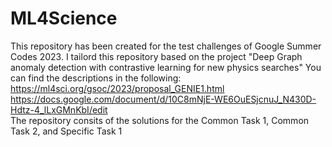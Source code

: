 # ML4Science
This repository has been created for the test challenges of Google Summer Codes 2023.
I tailord this repository based on the project "Deep Graph anomaly detection with contrastive learning for new physics searches"
You can find the descriptions in the following:
<br/>
https://ml4sci.org/gsoc/2023/proposal_GENIE1.html
<br/>
https://docs.google.com/document/d/10C8mNjE-WE6OuESjcnuJ_N430D-Hdtz-4_lLxGMnKbI/edit
<br/>
The repository consits of the solutions for the Common Task 1, Common Task 2, and Specific Task 1
